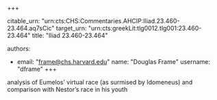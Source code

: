 +++


citable_urn: "urn:cts:CHS:Commentaries.AHCIP:Iliad.23.460-23.464.aq7sCic"
target_urn: "urn:cts:greekLit:tlg0012.tlg001:23.460-23.464"
title: "Iliad 23.460-23.464"

authors:
- email: "frame@chs.harvard.edu"
  name: "Douglas Frame"
  username: "dframe"
+++

<p>analysis of Eumelos’ virtual race (as surmised by Idomeneus) and comparison with Nestor’s race in his youth</p>
